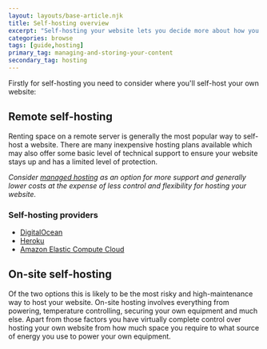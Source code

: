 ```yaml
---
layout: layouts/base-article.njk
title: Self-hosting overview
excerpt: "Self-hosting your website lets you decide more about how you build your website but with it greater responsibility to self-maintain and support what you have."
categories: browse
tags: [guide,hosting]
primary_tag: managing-and-storing-your-content
secondary_tag: hosting
---
```

Firstly for self-hosting you need to consider where you'll self-host your own website:

## Remote self-hosting
Renting space on a remote server is generally the most popular way to self-host a website. There are many inexpensive hosting plans available which may also offer some basic level of technical support to ensure your website stays up and has a limited level of protection.

*Consider [managed hosting](/browse/shared-hosting) as an option for more support and generally lower costs at the expense of less control and flexibility for hosting your website.*

### Self-hosting providers
- [DigitalOcean](https://digitalocean.com/)
- [Heroku](https://www.heroku.com/)
- [Amazon Elastic Compute Cloud](https://aws.amazon.com/ec2/)

## On-site self-hosting
Of the two options this is likely to be the most risky and high-maintenance way to host your website. On-site hosting involves everything from powering, temperature controlling, securing your own equipment and much else. Apart from those factors you have virtually complete control over hosting your own website from how much space you require to what source of energy you use to power your own equipment.

